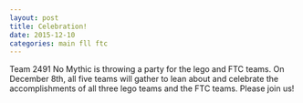 ```yaml
---
layout: post
title: Celebration!
date: 2015-12-10
categories: main fll ftc
---
```


Team 2491 No Mythic is throwing a party for the lego and FTC teams. On December 8th, all five teams will gather to lean about and celebrate the accomplishments of all three lego teams and the FTC teams. Please join us!
